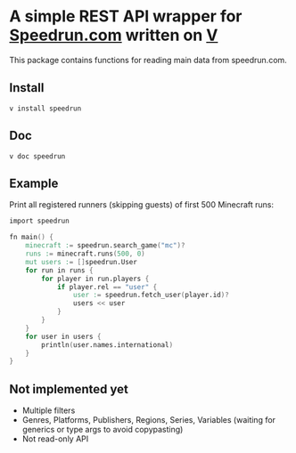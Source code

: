 # A simple REST API wrapper for [Speedrun.com](https://speedrun.com) written on [V](https://github.com/vlang/v)
This package contains functions for reading main data from speedrun.com.


## Install
`v install speedrun`

## Doc
`v doc speedrun`

## Example
Print all registered runners (skipping guests) of first 500 Minecraft runs:
```v
import speedrun

fn main() {
    minecraft := speedrun.search_game("mc")?
    runs := minecraft.runs(500, 0)
    mut users := []speedrun.User
    for run in runs {
        for player in run.players {
            if player.rel == "user" {
                user := speedrun.fetch_user(player.id)?
                users << user
            }
        }
    }
    for user in users {
        println(user.names.international)
    }
}
```

## Not implemented yet
- Multiple filters
- Genres, Platforms, Publishers, Regions, Series, Variables (waiting for generics or type args to avoid copypasting)
- Not read-only API
